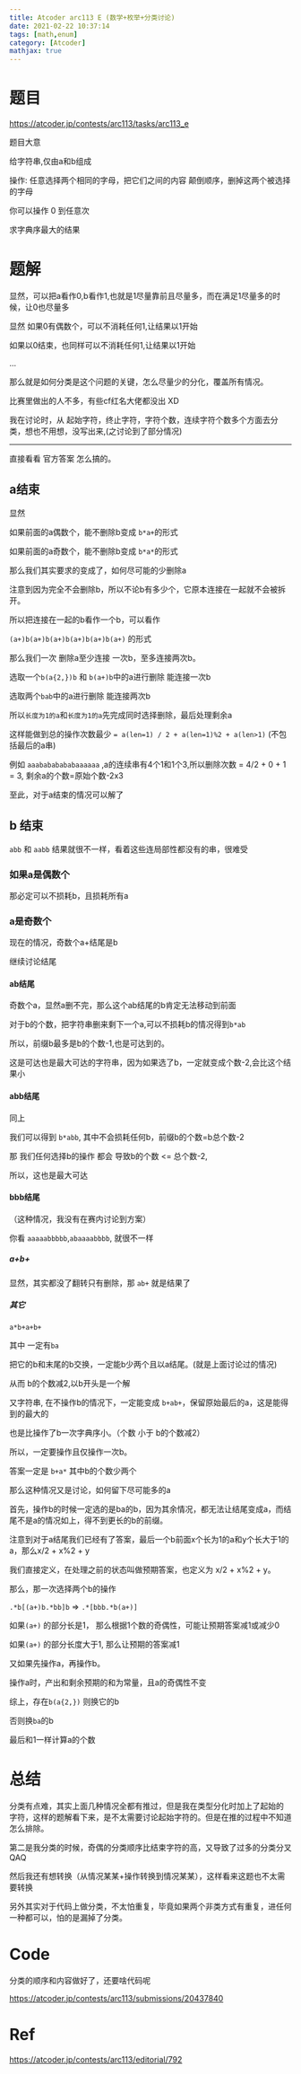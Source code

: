 ```yaml
---
title: Atcoder arc113 E (数学+枚举+分类讨论)
date: 2021-02-22 10:37:14
tags: [math,enum]
category: [Atcoder]
mathjax: true
---
```


# 题目

https://atcoder.jp/contests/arc113/tasks/arc113_e

题目大意

给字符串,仅由a和b组成

操作: 任意选择两个相同的字母，把它们之间的内容 颠倒顺序，删掉这两个被选择的字母

你可以操作 0 到任意次

求字典序最大的结果

# 题解

显然，可以把a看作0,b看作1,也就是1尽量靠前且尽量多，而在满足1尽量多的时候，让0也尽量多

显然 如果0有偶数个，可以不消耗任何1,让结果以1开始

如果以0结束，也同样可以不消耗任何1,让结果以1开始

...

那么就是如何分类是这个问题的关键，怎么尽量少的分化，覆盖所有情况。

比赛里做出的人不多，有些cf红名大佬都没出 XD

我在讨论时，从 起始字符，终止字符，字符个数，连续字符个数多个方面去分类，想也不用想，没写出来,(之讨论到了部分情况)

---

直接看看 官方答案 怎么搞的。

## a结束

显然

如果前面的a偶数个，能不删除b变成 `b*a+`的形式

如果前面的a奇数个，能不删除b变成 `b*a*`的形式

那么我们其实要求的变成了，如何尽可能的少删除a

注意到因为完全不会删除b，所以不论b有多少个，它原本连接在一起就不会被拆开。

所以把连接在一起的b看作一个b，可以看作

`(a+)b(a+)b(a+)b(a+)b(a+)b(a+)` 的形式

那么我们一次 删除a至少连接 一次b，至多连接两次b。

选取一个`b(a{2,})b` 和 `b(a+)b`中的a进行删除 能连接一次b

选取两个`bab`中的a进行删除 能连接两次b

所以`长度为1的a`和`长度为1的a`先完成同时选择删除，最后处理剩余a

这样能做到总的操作次数最少 `= a(len=1) / 2 + a(len=1)%2 + a(len>1)` (不包括最后的a串)

例如 `aaabababababaaaaaa` ,a的连续串有4个1和1个3,所以删除次数 = 4/2 + 0 + 1 = 3, 剩余a的个数=原始个数-2x3

至此，对于a结束的情况可以解了

## b 结束

`abb` 和 `aabb` 结果就很不一样，看着这些连局部性都没有的串，很难受

### 如果a是偶数个

那必定可以不损耗b，且损耗所有a

### a是奇数个

现在的情况，奇数个a+结尾是b

继续讨论结尾

#### ab结尾

奇数个a，显然a删不完，那么这个ab结尾的b肯定无法移动到前面

对于b的个数，把字符串删来剩下一个a,可以不损耗b的情况得到`b*ab`

所以，前缀b最多是b的个数-1,也是可达到的。

这是可达也是最大可达的字符串，因为如果选了b，一定就变成个数-2,会比这个结果小

#### abb结尾

同上

我们可以得到 `b*abb`, 其中不会损耗任何b，前缀b的个数=b总个数-2

那 我们任何选择b的操作 都会 导致b的个数 <= 总个数-2,

所以，这也是最大可达

#### bbb结尾

（这种情况，我没有在赛内讨论到方案）

你看 `aaaaabbbbb`,`abaaaabbbb`, 就很不一样

##### a+b+

显然，其实都没了翻转只有删除，那 `ab+` 就是结果了

##### 其它

`a*b+a+b+`

其中 一定有`ba`

把它的b和末尾的b交换，一定能b少两个且以a结尾。(就是上面讨论过的情况)

从而 b的个数减2,以b开头是一个解

又字符串, 在不操作b的情况下，一定能变成 `b+ab+`，保留原始最后的a，这是能得到的最大的

也是比操作了b一次字典序小。（个数 小于 b的个数减2）

所以，一定要操作且仅操作一次b。

答案一定是 `b+a*` 其中b的个数少两个

那么这种情况又是讨论，如何留下尽可能多的a

首先，操作b的时候一定选的是ba的b，因为其余情况，都无法让结尾变成a，而结尾不是a的情况如上，得不到更长的b的前缀。

注意到对于a结尾我们已经有了答案，最后一个b前面x个长为1的a和y个长大于1的a，那么x/2 + x%2 + y

我们直接定义，在处理之前的状态叫做预期答案，也定义为 x/2 + x%2 + y。

那么，那一次选择两个b的操作

`.*b[(a+)b.*bb]b` => `.*[bbb.*b(a+)]`

如果`(a+)` 的部分长是1， 那么根据1个数的奇偶性，可能让预期答案减1或减少0

如果`(a+)` 的部分长度大于1, 那么让预期的答案减1

又如果先操作a，再操作b。

操作a时，产出和剩余预期的和为常量，且a的奇偶性不变

综上，存在`b(a{2,})` 则换它的b

否则换`ba`的b

最后和1一样计算a的个数

# 总结

分类有点难，其实上面几种情况全都有推过，但是我在类型分化时加上了起始的 字符，这样的题解看下来，是不太需要讨论起始字符的。但是在推的过程中不知道怎么排除。

第二是我分类的时候，奇偶的分类顺序比结束字符的高，又导致了过多的分类分叉 QAQ

然后我还有想转换（从情况某某+操作转换到情况某某），这样看来这题也不太需要转换

另外其实对于代码上做分类，不太怕重复，毕竟如果两个非类方式有重复，进任何一种都可以，怕的是漏掉了分类。

# Code

分类的顺序和内容做好了，还要啥代码呢

https://atcoder.jp/contests/arc113/submissions/20437840

# Ref

https://atcoder.jp/contests/arc113/editorial/792
